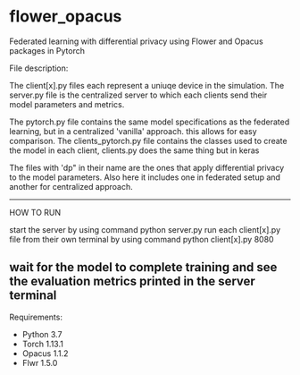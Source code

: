 # flower_opacus
Federated learning with differential privacy using Flower and Opacus packages in Pytorch


File description:

The client[x].py files each represent a uniuqe device in the simulation.
The server.py file is the centralized server to which each clients send their model parameters and metrics.


The pytorch.py file contains the same model specifications as the federated learning, but in a centralized 'vanilla' approach. this allows for easy comparison.
The clients_pytorch.py file contains the classes used to create the model in each client, clients.py does the same thing but in keras


The files with 'dp" in their name are the ones that apply differential privacy to the model parameters. Also here it includes one in federated setup and another for centralized approach.

-----------------------
HOW TO RUN

start the server by using command python server.py
run each client[x].py file from their own terminal by using command python client[x].py 8080

wait for the model to complete training and see the evaluation metrics printed in the server terminal
-----------------------
Requirements:

- Python 3.7
- Torch 1.13.1
- Opacus 1.1.2
- Flwr 1.5.0
